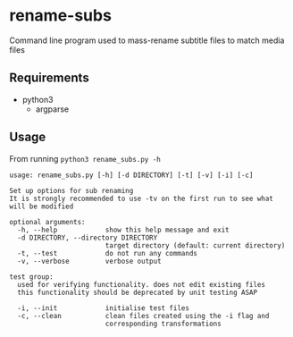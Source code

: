 # rename-subs
Command line program used to mass-rename subtitle files to match media files

## Requirements
- python3
	- argparse


## Usage
From running `python3 rename_subs.py -h`

```
usage: rename_subs.py [-h] [-d DIRECTORY] [-t] [-v] [-i] [-c]

Set up options for sub renaming
It is strongly recommended to use -tv on the first run to see what will be modified

optional arguments:
  -h, --help            show this help message and exit
  -d DIRECTORY, --directory DIRECTORY
                        target directory (default: current directory)
  -t, --test            do not run any commands
  -v, --verbose         verbose output

test group:
  used for verifying functionality. does not edit existing files
  this functionality should be deprecated by unit testing ASAP

  -i, --init            initialise test files
  -c, --clean           clean files created using the -i flag and
                        corresponding transformations
```
